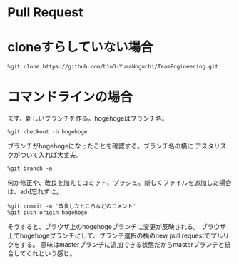 # Pull Request

# cloneすらしていない場合

```
%git clone https://github.com/b1u3-YumaNoguchi/TeamEngineering.git
```

# コマンドラインの場合
まず、新しいブランチを作る。hogehogeはブランチ名。

```
%git checkout -b hogehoge
```

ブランチがhogehogeになったことを確認する。ブランチ名の横に アスタリスクがついて入れば大丈夫。

```
%git branch -a
```

何か修正や、改良を加えてコミット、プッシュ。新しくファイルを追加した場合は、add忘れずに。

```
%git commit -m '改良したところなどのコメント'
%git push origin hogehoge
```

そうすると、ブラウザ上のhogehogeブランチに変更が反映される。
ブラウザ上でhogehogeブランチにして、ブランチ選択の横のnew pull requestでプルリクをする。
意味はmasterブランチに追加できる状態だからmasterブランチと統合してくれという感じ。





